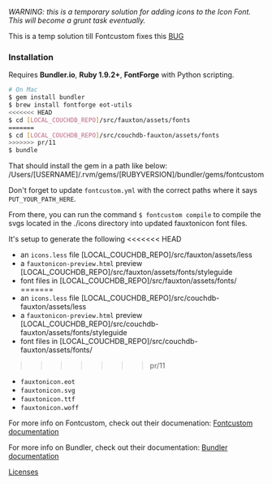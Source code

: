 *WARNING:  this is a temporary solution for adding icons to the Icon Font. This will become a grunt task eventually.*

This is a temp solution till Fontcustom fixes this [BUG](https://github.com/FontCustom/fontcustom/issues/172)<br>

### Installation

Requires **Bundler.io**, **Ruby 1.9.2+**, **FontForge** with Python scripting.

```sh
# On Mac
$ gem install bundler
$ brew install fontforge eot-utils
<<<<<<< HEAD
$ cd [LOCAL_COUCHDB_REPO]/src/fauxton/assets/fonts
=======
$ cd [LOCAL_COUCHDB_REPO]/src/couchdb-fauxton/assets/fonts
>>>>>>> pr/11
$ bundle
```

That should install the gem in a path like below:
/Users/[USERNAME]/.rvm/gems/[RUBYVERSION]/bundler/gems/fontcustom

Don't forget to update `fontcustom.yml` with the correct paths where it says `PUT_YOUR_PATH_HERE`.

From there, you can run the command `$ fontcustom compile` to compile the svgs located in the ./icons directory into updated fauxtonicon font files. 

It's setup to generate the following 
<<<<<<< HEAD
- an `icons.less` file [LOCAL_COUCHDB_REPO]/src/fauxton/assets/less
- a `fauxtonicon-preview.html` preview [LOCAL_COUCHDB_REPO]/src/fauxton/assets/fonts/styleguide
- font files in [LOCAL_COUCHDB_REPO]/src/fauxton/assets/fonts/
=======
- an `icons.less` file [LOCAL_COUCHDB_REPO]/src/couchdb-fauxton/assets/less
- a `fauxtonicon-preview.html` preview [LOCAL_COUCHDB_REPO]/src/couchdb-fauxton/assets/fonts/styleguide
- font files in [LOCAL_COUCHDB_REPO]/src/couchdb-fauxton/assets/fonts/
>>>>>>> pr/11
  * `fauxtonicon.eot` 
  * `fauxtonicon.svg`
  * `fauxtonicon.ttf`
  * `fauxtonicon.woff` 


For more info on Fontcustom, check out their documenation: [Fontcustom documentation](https://github.com/FontCustom/fontcustom)

For more info on Bundler, check out their documentation:  [Bundler documentation](http://bundler.io)


[Licenses](https://github.com/FontCustom/fontcustom/blob/master/LICENSES.txt)